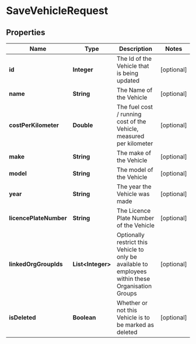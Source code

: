 

# SaveVehicleRequest

## Properties

Name | Type | Description | Notes
------------ | ------------- | ------------- | -------------
**id** | **Integer** | The Id of the Vehicle that is being updated |  [optional]
**name** | **String** | The Name of the Vehicle |  [optional]
**costPerKilometer** | **Double** | The fuel cost / running cost of the Vehicle, measured per kilometer |  [optional]
**make** | **String** | The make of the Vehicle |  [optional]
**model** | **String** | The model of the Vehicle |  [optional]
**year** | **String** | The year the Vehicle was made |  [optional]
**licencePlateNumber** | **String** | The Licence Plate Number of the Vehicle |  [optional]
**linkedOrgGroupIds** | **List&lt;Integer&gt;** | Optionally restrict this Vehicle to only be available to employees within these Organisation Groups |  [optional]
**isDeleted** | **Boolean** | Whether or not this Vehicle is to be marked as deleted |  [optional]




